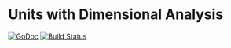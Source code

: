 # Units with Dimensional Analysis

[![GoDoc](http://godoc.org/github.com/antha-lang/unit?status.svg)](http://godoc.org/github.com/antha-lang/unit)
[![Build Status](https://travis-ci.org/antha-lang/unit.svg?branch=master)](https://travis-ci.org/antha-lang/unit)
